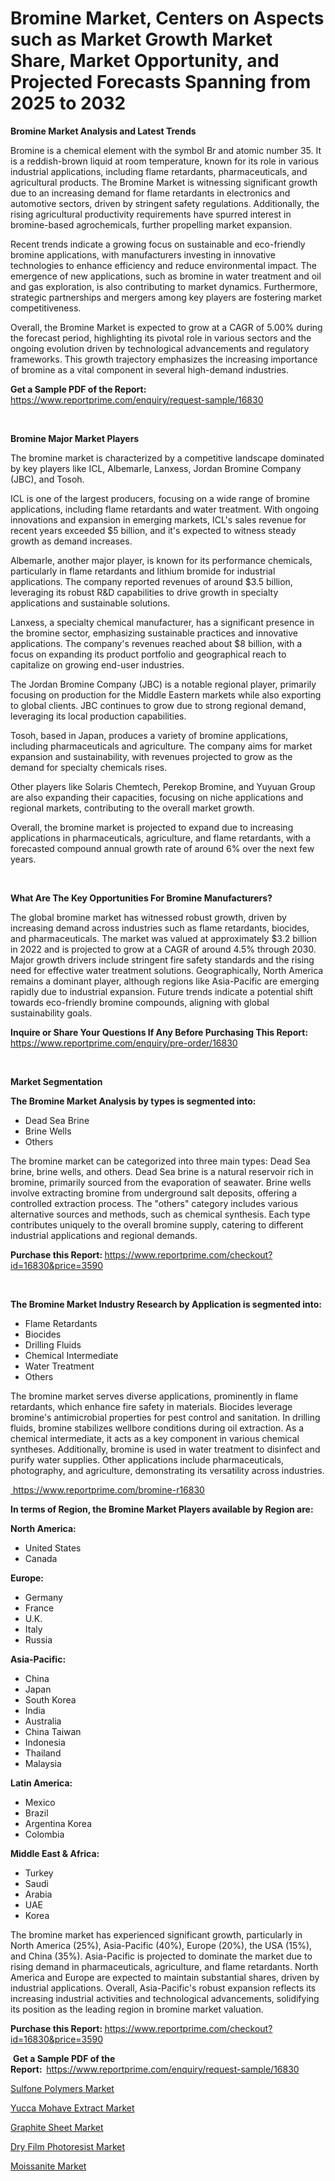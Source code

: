 <p><h1>Bromine Market, Centers on Aspects such as Market Growth Market Share, Market Opportunity, and Projected Forecasts Spanning from 2025 to 2032</h1></p><p><strong>Bromine Market Analysis and Latest Trends</strong></p>
<p><p>Bromine is a chemical element with the symbol Br and atomic number 35. It is a reddish-brown liquid at room temperature, known for its role in various industrial applications, including flame retardants, pharmaceuticals, and agricultural products. The Bromine Market is witnessing significant growth due to an increasing demand for flame retardants in electronics and automotive sectors, driven by stringent safety regulations. Additionally, the rising agricultural productivity requirements have spurred interest in bromine-based agrochemicals, further propelling market expansion.</p><p>Recent trends indicate a growing focus on sustainable and eco-friendly bromine applications, with manufacturers investing in innovative technologies to enhance efficiency and reduce environmental impact. The emergence of new applications, such as bromine in water treatment and oil and gas exploration, is also contributing to market dynamics. Furthermore, strategic partnerships and mergers among key players are fostering market competitiveness.</p><p>Overall, the Bromine Market is expected to grow at a CAGR of 5.00% during the forecast period, highlighting its pivotal role in various sectors and the ongoing evolution driven by technological advancements and regulatory frameworks. This growth trajectory emphasizes the increasing importance of bromine as a vital component in several high-demand industries.</p></p>
<p><strong>Get a Sample PDF of the Report:&nbsp;</strong> <a href="https://www.reportprime.com/enquiry/request-sample/16830?utm_campaign=97&utm_medium=2&utm_source=Github&utm_content=ia&utm_term=18032025&utm_id=bromine">https://www.reportprime.com/enquiry/request-sample/16830</a></p>
<p>&nbsp;</p>
<p><strong>Bromine Major Market Players</strong></p>
<p><p>The bromine market is characterized by a competitive landscape dominated by key players like ICL, Albemarle, Lanxess, Jordan Bromine Company (JBC), and Tosoh. </p><p>ICL is one of the largest producers, focusing on a wide range of bromine applications, including flame retardants and water treatment. With ongoing innovations and expansion in emerging markets, ICL's sales revenue for recent years exceeded $5 billion, and it's expected to witness steady growth as demand increases.</p><p>Albemarle, another major player, is known for its performance chemicals, particularly in flame retardants and lithium bromide for industrial applications. The company reported revenues of around $3.5 billion, leveraging its robust R&D capabilities to drive growth in specialty applications and sustainable solutions.</p><p>Lanxess, a specialty chemical manufacturer, has a significant presence in the bromine sector, emphasizing sustainable practices and innovative applications. The company's revenues reached about $8 billion, with a focus on expanding its product portfolio and geographical reach to capitalize on growing end-user industries.</p><p>The Jordan Bromine Company (JBC) is a notable regional player, primarily focusing on production for the Middle Eastern markets while also exporting to global clients. JBC continues to grow due to strong regional demand, leveraging its local production capabilities.</p><p>Tosoh, based in Japan, produces a variety of bromine applications, including pharmaceuticals and agriculture. The company aims for market expansion and sustainability, with revenues projected to grow as the demand for specialty chemicals rises.</p><p>Other players like Solaris Chemtech, Perekop Bromine, and Yuyuan Group are also expanding their capacities, focusing on niche applications and regional markets, contributing to the overall market growth.</p><p>Overall, the bromine market is projected to expand due to increasing applications in pharmaceuticals, agriculture, and flame retardants, with a forecasted compound annual growth rate of around 6% over the next few years.</p></p>
<p>&nbsp;</p>
<p><strong>What Are The Key Opportunities For Bromine Manufacturers?</strong></p>
<p><p>The global bromine market has witnessed robust growth, driven by increasing demand across industries such as flame retardants, biocides, and pharmaceuticals. The market was valued at approximately $3.2 billion in 2022 and is projected to grow at a CAGR of around 4.5% through 2030. Major growth drivers include stringent fire safety standards and the rising need for effective water treatment solutions. Geographically, North America remains a dominant player, although regions like Asia-Pacific are emerging rapidly due to industrial expansion. Future trends indicate a potential shift towards eco-friendly bromine compounds, aligning with global sustainability goals.</p></p>
<p><strong>Inquire or Share Your Questions If Any Before Purchasing This Report:</strong> <a href="https://www.reportprime.com/enquiry/pre-order/16830?utm_campaign=97&utm_medium=2&utm_source=Github&utm_content=ia&utm_term=18032025&utm_id=bromine">https://www.reportprime.com/enquiry/pre-order/16830</a></p>
<p>&nbsp;</p>
<p><strong>Market Segmentation</strong></p>
<p><strong>The Bromine Market Analysis by types is segmented into:</strong></p>
<p><ul><li>Dead Sea Brine</li><li>Brine Wells</li><li>Others</li></ul></p>
<p><p>The bromine market can be categorized into three main types: Dead Sea brine, brine wells, and others. Dead Sea brine is a natural reservoir rich in bromine, primarily sourced from the evaporation of seawater. Brine wells involve extracting bromine from underground salt deposits, offering a controlled extraction process. The "others" category includes various alternative sources and methods, such as chemical synthesis. Each type contributes uniquely to the overall bromine supply, catering to different industrial applications and regional demands.</p></p>
<p><strong>Purchase this Report:&nbsp;</strong><a href="https://www.reportprime.com/checkout?id=16830&price=3590&utm_campaign=97&utm_medium=2&utm_source=Github&utm_content=ia&utm_term=18032025&utm_id=bromine">https://www.reportprime.com/checkout?id=16830&price=3590</a></p>
<p>&nbsp;</p>
<p><strong>The Bromine Market Industry Research by Application is segmented into:</strong></p>
<p><ul><li>Flame Retardants</li><li>Biocides</li><li>Drilling Fluids</li><li>Chemical Intermediate</li><li>Water Treatment</li><li>Others</li></ul></p>
<p><p>The bromine market serves diverse applications, prominently in flame retardants, which enhance fire safety in materials. Biocides leverage bromine's antimicrobial properties for pest control and sanitation. In drilling fluids, bromine stabilizes wellbore conditions during oil extraction. As a chemical intermediate, it acts as a key component in various chemical syntheses. Additionally, bromine is used in water treatment to disinfect and purify water supplies. Other applications include pharmaceuticals, photography, and agriculture, demonstrating its versatility across industries.</p></p>
<p><a href="https://www.reportprime.com/bromine-r16830?utm_campaign=97&utm_medium=2&utm_source=Github&utm_content=ia&utm_term=18032025&utm_id=bromine">&nbsp;https://www.reportprime.com/bromine-r16830</a></p>
<p><strong>In terms of Region, the Bromine Market Players available by Region are:</strong></p>
<p>
    <p> <strong> North America: </strong>
        <ul>
            <li>United States</li>
            <li>Canada</li>
        </ul>
        </p> 
    <p> <strong> Europe: </strong>
        <ul>
            <li>Germany</li>
            <li>France</li>
            <li>U.K.</li>
            <li>Italy</li>
            <li>Russia</li>
        </ul>
        </p> 
    <p> <strong> Asia-Pacific: </strong>
        <ul>
            <li>China</li>
            <li>Japan</li>
            <li>South Korea</li>
            <li>India</li>
            <li>Australia</li>
            <li>China Taiwan</li>
            <li>Indonesia</li>
            <li>Thailand</li>
            <li>Malaysia</li>
        </ul>
        </p> 
    <p> <strong> Latin America: </strong>
        <ul>
            <li>Mexico</li>
            <li>Brazil</li>
            <li>Argentina Korea</li>
            <li>Colombia</li>
        </ul>
        </p> 
    <p> <strong> Middle East & Africa: </strong>
        <ul>
            <li>Turkey</li>
            <li>Saudi</li>
            <li>Arabia</li>
            <li>UAE</li>
            <li>Korea</li>
        </ul>
    </p>
    </p>
<p><p>The bromine market has experienced significant growth, particularly in North America (25%), Asia-Pacific (40%), Europe (20%), the USA (15%), and China (35%). Asia-Pacific is projected to dominate the market due to rising demand in pharmaceuticals, agriculture, and flame retardants. North America and Europe are expected to maintain substantial shares, driven by industrial applications. Overall, Asia-Pacific's robust expansion reflects its increasing industrial activities and technological advancements, solidifying its position as the leading region in bromine market valuation.</p></p>
<p><strong>Purchase this Report: </strong><a href="https://www.reportprime.com/checkout?id=16830&price=3590&utm_campaign=97&utm_medium=2&utm_source=Github&utm_content=ia&utm_term=18032025&utm_id=bromine">https://www.reportprime.com/checkout?id=16830&price=3590</a></p>
<p>&nbsp;<strong>Get a Sample PDF of the Report:&nbsp;&nbsp;</strong><a href="https://www.reportprime.com/enquiry/request-sample/16830?utm_campaign=97&utm_medium=2&utm_source=Github&utm_content=ia&utm_term=18032025&utm_id=bromine">https://www.reportprime.com/enquiry/request-sample/16830</a></p>
<p><strong></strong></p>
<p><p><a href="https://github.com/danitkeavyx7/Market-Research-Report-List-1/blob/main/sulfone-polymers-market.md?utm_campaign=97&utm_medium=2&utm_source=Github&utm_content=ia&utm_term=18032025&utm_id=bromine">Sulfone Polymers Market</a></p><p><a href="https://github.com/taffouasaoka/Market-Research-Report-List-1/blob/main/yucca-mohave-extract-market.md?utm_campaign=97&utm_medium=2&utm_source=Github&utm_content=ia&utm_term=18032025&utm_id=bromine">Yucca Mohave Extract Market</a></p><p><a href="https://github.com/kuciakkukalo/Market-Research-Report-List-1/blob/main/graphite-sheet-market.md?utm_campaign=97&utm_medium=2&utm_source=Github&utm_content=ia&utm_term=18032025&utm_id=bromine">Graphite Sheet Market</a></p><p><a href="https://github.com/botocniveda/Market-Research-Report-List-1/blob/main/dry-film-photoresist-market.md?utm_campaign=97&utm_medium=2&utm_source=Github&utm_content=ia&utm_term=18032025&utm_id=bromine">Dry Film Photoresist Market</a></p><p><a href="https://github.com/moorsdorak31/Market-Research-Report-List-1/blob/main/moissanite-market.md?utm_campaign=97&utm_medium=2&utm_source=Github&utm_content=ia&utm_term=18032025&utm_id=bromine">Moissanite Market</a></p></p>
